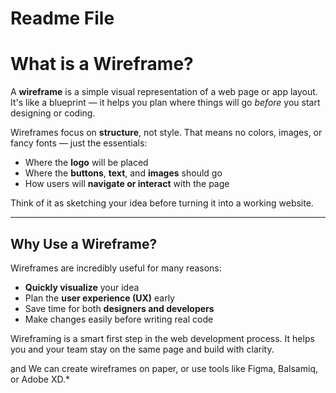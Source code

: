 ﻿# Readme File
#  What is a Wireframe?

A **wireframe** is a simple visual representation of a web page or app layout.  
It's like a blueprint — it helps you plan where things will go *before* you start designing or coding.

Wireframes focus on **structure**, not style. That means no colors, images, or fancy fonts — just the essentials:

- Where the **logo** will be placed  
- Where the **buttons**, **text**, and **images** should go  
- How users will **navigate or interact** with the page  

Think of it as sketching your idea before turning it into a working website.

---

##  Why Use a Wireframe?

Wireframes are incredibly useful for many reasons:

- **Quickly visualize** your idea  
- Plan the **user experience (UX)** early  
- Save time for both **designers and developers**  
- Make changes easily before writing real code  

Wireframing is a smart first step in the web development process. It helps you and your team stay on the same page and build with clarity.

 ِand We can create wireframes on paper, or use tools like Figma, Balsamiq, or Adobe XD.*
